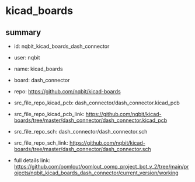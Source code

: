 # kicad_boards
 
## summary 
* id: nqbit_kicad_boards_dash_connector
* user: nqbit
* name: kicad_boards
* board: dash_connector
* repo: https://github.com/nqbit/kicad-boards
* src_file_repo_kicad_pcb: dash_connector/dash_connector.kicad_pcb
* src_file_repo_kicad_pcb_link: https://github.com/nqbit/kicad-boards/tree/master/dash_connector/dash_connector.kicad_pcb


* src_file_repo_sch: dash_connector/dash_connector.sch
* src_file_repo_sch_link: https://github.com/nqbit/kicad-boards/tree/master/dash_connector/dash_connector.sch
* full details link: https://github.com/oomlout/oomlout_oomp_project_bot_v_2/tree/main/projects/nqbit_kicad_boards_dash_connector/current_version/working  







